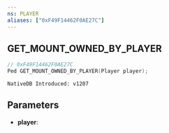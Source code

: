 ```yaml
---
ns: PLAYER
aliases: ["0xF49F14462F0AE27C"]
---
```

## GET_MOUNT_OWNED_BY_PLAYER

```c
// 0xF49F14462F0AE27C
Ped GET_MOUNT_OWNED_BY_PLAYER(Player player);
```

```
NativeDB Introduced: v1207
```

## Parameters
* **player**:
